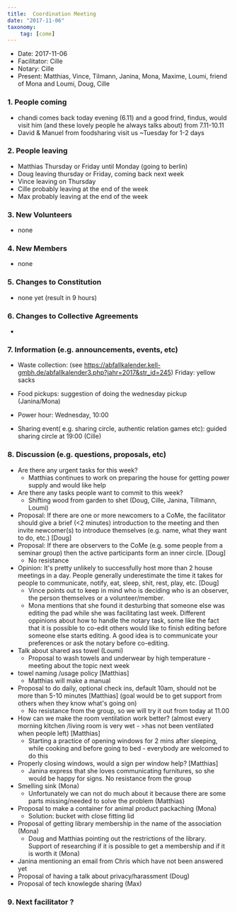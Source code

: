 ```yaml
---
title:  Coordination Meeting
date: "2017-11-06"
taxonomy:
    tag: [come]
---
```


- Date: 2017-11-06
- Facilitator: Cille
- Notary: Cille
- Present: Matthias, Vince, Tilmann, Janina, Mona, Maxime, Loumi, friend of Mona and Loumi, Doug, Cille

### 1. People coming
- chandi comes back today evening (6.11) and a good frind, findus, would visit him (and these lovely people he always talks about) from 7.11-10.11
- David & Manuel from foodsharing visit us ~Tuesday for 1-2 days


### 2. People leaving
- Matthias Thursday or Friday until Monday  (going to berlin)
- Doug leaving thursday or Friday, coming back next week
- Vince leaving on Thursday
- Cille probably leaving at the end of the week
- Max probably leaving at the end of the week

### 3. New Volunteers
- none

### 4. New Members
- none

### 5. Changes to Constitution
- none yet (result in 9 hours)

### 6. Changes to Collective Agreements
-

### 7. Information (e.g. announcements, events, etc)
- Waste collection: (see https://abfallkalender.kell-gmbh.de/abfallkalender3.php?jahr=2017&str_id=245)
Friday: yellow sacks

- Food pickups: suggestion of doing the wednesday pickup (Janina/Mona)
- Power hour: Wednesday, 10:00
- Sharing event( e.g. sharing circle, authentic relation games etc): guided sharing circle at 19:00 (Cille)

### 8. Discussion (e.g. questions, proposals, etc)
- Are there any urgent tasks for this week?
    - Matthias continues to work on preparing the house for getting power supply and would like help
- Are there any tasks people want to commit to this week?
    - Shifting wood from garden to shet (Doug, Cille, Janina, Tillmann, Loumi)
- Proposal: If there are one or more newcomers to a CoMe, the facilitator should give a brief (<2 minutes) introduction to the meeting and then invite newcomer(s) to introduce themselves (e.g. name, what they want to do, etc.) [Doug]
- Proposal: If there are observers to the CoMe (e.g. some people from a seminar group) then the active participants form an inner circle. [Doug]
    - No resistance
- Opinion: It's pretty unlikely to successfully host more than 2 house meetings in a day. People generally underestimate the time it takes for people to communicate, notify, eat, sleep, shit, rest, play, etc. [Doug]
    - Vince points out to keep in mind who is deciding who is an observer, the person themselves or a volunteer/member.
    - Mona mentions that she found it desturbing that someone else was editing the pad while she was facilitating last week. Different oppinions about how to handle the notary task, some like the fact that it is possible to co-edit others would like to finish editing before someone else starts editing. A good idea is to communicate your preferences or ask the notary before co-editing.
- Talk about shared ass towel (Loumi)
    - Proposal to wash towels and underwear by high temperature - meeting about the topic next week
- towel naming /usage policy [Matthias]
    - Matthias will make a manual
- Proposal to do daily, optional check ins, default 10am, should not be more than 5-10 minutes [Matthias] (goal would be to get support from others when they know what's going on)
    - No resistance from the group, so we will try it out from today at 11.00
- How can we make the room ventilation work better? (almost every morning kitchen /living room is very wet - >has not been ventilated when people left) [Matthias]
    - Starting a practice of opening windows for 2 mins after sleeping, while cooking and before going to bed - everybody are welcomed to do this
- Properly closing windows, would a sign per window help? [Matthias]
    - Janina express that she loves communicating furnitures, so she would be happy for signs. No resistance from the group
- Smelling sink (Mona)
    - Unfortunately we can not do much about it because there are some parts missing/needed to solve the problem (Matthias)
- Proposal to make a container for animal product packaching (Mona)
    - Solution: bucket with close fitting lid
- Proposal of getting library membership in the name of the association (Mona)
    - Doug and Matthias pointing out the restrictions of the library. Support of researching if it is possible to get a membership and if it is worth it (Mona)
- Janina mentioning an email from Chris which have not been answered yet
- Proposal of having a talk about privacy/harassment (Doug)
- Proposal of tech knowlegde sharing (Max)

### 9. Next facilitator ?
